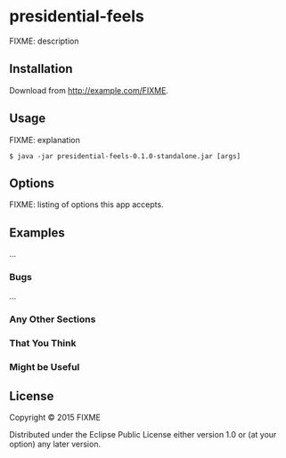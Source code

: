 # presidential-feels

FIXME: description

## Installation

Download from http://example.com/FIXME.

## Usage

FIXME: explanation

    $ java -jar presidential-feels-0.1.0-standalone.jar [args]

## Options

FIXME: listing of options this app accepts.

## Examples

...

### Bugs

...

### Any Other Sections
### That You Think
### Might be Useful

## License

Copyright © 2015 FIXME

Distributed under the Eclipse Public License either version 1.0 or (at
your option) any later version.
